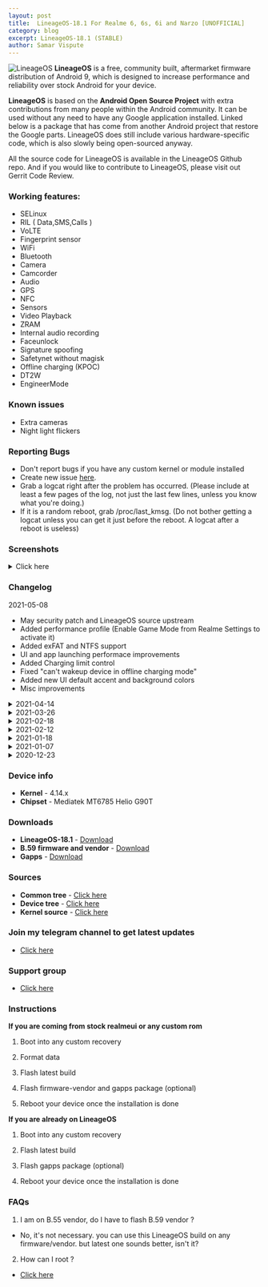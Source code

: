 ```yaml
---
layout: post
title:  LineageOS-18.1 For Realme 6, 6s, 6i and Narzo [UNOFFICIAL]
category: blog
excerpt: LineageOS-18.1 (STABLE)
author: Samar Vispute
---
```


![LineageOS](http://samarv-121.github.io/images/lineageos.png)
**LineageOS** is a free, community built, aftermarket firmware distribution of Android 9, which is designed to increase performance and reliability over stock Android for your device.

**LineageOS** is based on the **Android Open Source Project** with extra contributions from many people within the Android community. It can be used without any need to have any Google application installed. Linked below is a package that has come from another Android project that restore the Google parts. LineageOS does still include various hardware-specific code, which is also slowly being open-sourced anyway.

All the source code for LineageOS is available in the LineageOS Github repo. And if you would like to contribute to LineageOS, please visit out Gerrit Code Review.

### Working features:
* SELinux
* RIL ( Data,SMS,Calls )
* VoLTE
* Fingerprint sensor
* WiFi
* Bluetooth
* Camera
* Camcorder
* Audio
* GPS
* NFC
* Sensors
* Video Playback
* ZRAM
* Internal audio recording
* Faceunlock
* Signature spoofing
* Safetynet without magisk
* Offline charging (KPOC)
* DT2W
* EngineerMode
 
### Known issues
* Extra cameras
* Night light flickers

### Reporting Bugs
* Don't report bugs if you have any custom kernel or module installed
* Create new issue [here](https://github.com/SamarV-121/android_device_realme_RMX2001/issues).
* Grab a logcat right after the problem has occurred. (Please include at least a few pages of the log, not just the last few lines, unless you know what you're doing.)
* If it is a random reboot, grab /proc/last_kmsg. (Do not bother getting a logcat unless you can get it just before the reboot. A logcat after a reboot is useless)

### Screenshots
<details>
<summary>Click here</summary>
<img src="https://i.imgur.com/WDuo6GM.png" width="400">
<img src="https://i.imgur.com/73yzFkO.png" width="400">
<img src="https://i.imgur.com/xm5SAN3.png" width="400">
<img src="https://i.imgur.com/5iNXep3.png" width="400">
<img src="https://i.imgur.com/0EdkKf4.png" width="400">
<img src="https://i.imgur.com/5eQMMTF.png" width="400">
</details>

### Changelog
2021-05-08
* May security patch and LineageOS source upstream
* Added performance profile (Enable Game Mode from Realme Settings to activate it)
* Added exFAT and NTFS support
* UI and app launching performace improvements
* Added Charging limit control
* Fixed "can't wakeup device in offline charging mode"
* Added new UI default accent and background colors
* Misc improvements

<details>
<summary>2021-04-14</summary>
<p><ul>
<li>Source built kernel</li>
<li>April security patch and LineageOS source upstream</li>
<li>Improved overall performance</li>
<li>Faster app launching</li>
<li>Added live FPS meter</li>
<li>Fixed unexpected disconnects from weak 5 GHz Wi-Fi networks</li>
<li>Enabled WiFi calling</li>
<li>Many misc improvements</li>
</ul></p>
</details>

<details>
<summary>2021-03-26</summary>
<p><ul>
<li>March security patch and LineageOS source upstream</li>
<li>Added Realme Settings (check above screenshot for features)</li>
<li>Added new faceunlock impl with 3rd party apps support</li>
<li>Added typographic lockscreen clock face</li>
<li>Added long screenshot support</li>
<li>Fixed lag whilst recording screen</li>
<li>Updated power profile config</li>
<li>Misc improvements</li>
</ul></p>
</details>

<details>
<summary>2021-02-18</summary>
<p><ul>
<li>Enforced SELinux</li>
<li>Added OnePlus Launcher as a default launcher</li>
<li>Misc improvements</li>
</ul></p>
</details>

<details>
<summary>2021-02-12</summary>
<p><ul>
<li>February security patch</li>
<li>Lineage source upstream</li>
<li>Enabled encryption</li>
<li>Revamped power menu with a blurred background</li>
<li>Improved quick settings and notification shade appearance</li>
<li>Added iOS blue accent color and dark background color</li>
<li>Added Three finger swipe to screenshot support</li>
<li>Misc improvements</li>
</ul></p>
</details>

<details>
<summary>2021-01-18</summary>
<p><ul>
<li>Jan Security patch</li>
<li>Lineage Source upstream</li>
<li>Fixed NFC (on EU varient ofc)</li>
<li>Fixed KPOC (Offline charging animation)</li>
<li>Fixed brightness levels</li>
<li>Fixed Hotspot</li>
<li>Fixed crash while setting On-device wallpapers</li>
<li>Boottime tunings</li>
<li>Misc improvements</li>
</ul></p>
</details>

<details>
<summary>2021-01-07</summary>
<p><ul>
<li>Fixed Video/Screen recording and other media related issues on B.53 vendor</li>
<li>Fixed issues with fingerprint scanner</li>
<li>Passes safetynet without magisk</li>
<li>Added option to switch refresh rates in Display settings</li>
<li>Fixed and enabled DT2W by default</li>
<li>Enabled GameMode by default</li>
<li>Disabled edge limit control interface (Fixes multitouch on edge issue)</li>
<li>Fixed OTG</li>
<li>Added EngineerMode</li>
<li>Optimized android runtime</li>
<li>Decreased boot time</li>
<li>Decreased LCD density to 420 (looks better :3)</li>
<li>Enabled call recording</li>
<li>Fixed camera in telegram, microsoft teams, discord</li>
<li>Enabled device controls feature in power menu</li>
<li>Enabled blur by default</li>
<li>Improved status bar height and padding</li>
</ul></p>
</details>

<details>
<summary>2020-12-23</summary>
<p><ul>
<li>Initial beta release</li>
</ul></p>
</details>

### Device info
* **Kernel** - 4.14.x
* **Chipset** - Mediatek MT6785 Helio G90T

### Downloads
* **LineageOS-18.1** - [Download](https://github.com/SamarV-121/releases/releases/download/20210508_141133/lineage-18.1-20210508_131203-UNOFFICIAL-3951ac5-RMX2001.zip)
* **B.59 firmware and vendor** - [Download](https://t.me/RM6Official/471263)
* **Gapps** - [Download](http://downloads.codefi.re/jdcteam/javelinanddart/gapps)

### Sources
* **Common tree** - [Click here](https://github.com/SamarV-121/android_device_realme_mt6785-common)
* **Device tree** - [Click here](https://github.com/SamarV-121/android_device_realme_RMX2001)
* **Kernel source** - [Click here](https://github.com/SamarV-121/android_kernel_realme_mt6785/tree/lineage-18.1)

### Join my telegram channel to get latest updates
* [Click here](https://t.me/SamarV121_projects)

### Support group
* [Click here](https://t.me/lineage_RMX2001)

### Instructions
**If you are coming from stock realmeui or any custom rom**

1) Boot into any custom recovery

2) Format data

3) Flash latest build

4) Flash firmware-vendor and gapps package (optional)

5) Reboot your device once the installation is done

**If you are already on LineageOS**

1) Boot into any custom recovery

2) Flash latest build

3) Flash gapps package (optional)

4) Reboot your device once the installation is done

### FAQs
1) I am on B.55 vendor, do I have to flash B.59 vendor ?
- No, it's not necessary. you can use this LineageOS build on any firmware/vendor. but latest one sounds better, isn't it?

2) How can I root ?
- [Click here](https://t.me/lineage_RMX2001/541)
